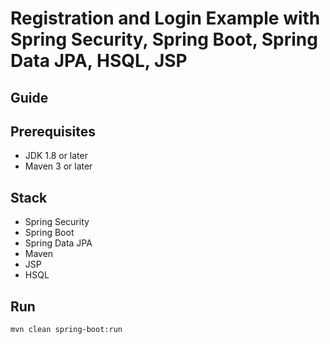 # Registration and Login Example with Spring Security, Spring Boot, Spring Data JPA, HSQL, JSP

## Guide

## Prerequisites
- JDK 1.8 or later
- Maven 3 or later

## Stack
- Spring Security
- Spring Boot
- Spring Data JPA
- Maven
- JSP
- HSQL

## Run
```mvn clean spring-boot:run```
